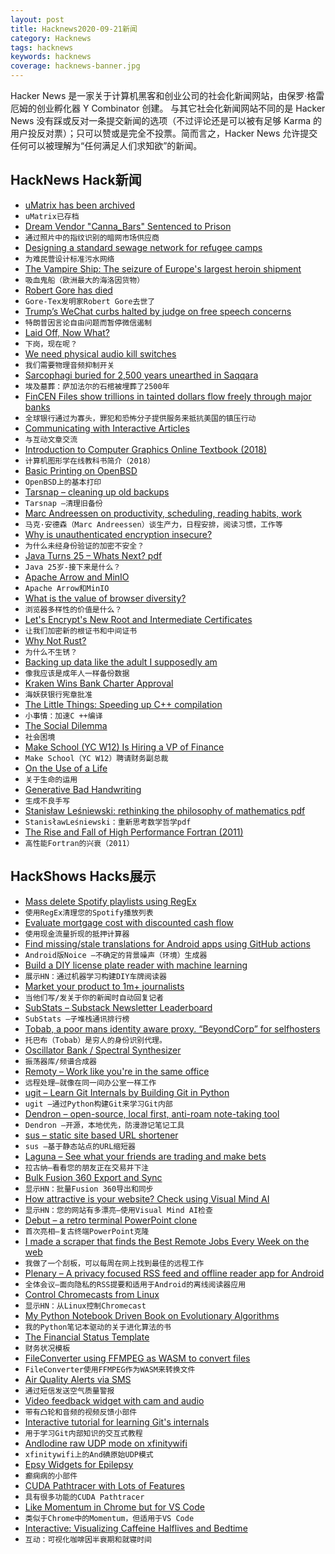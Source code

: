```yaml
---
layout: post
title: Hacknews2020-09-21新闻
category: Hacknews
tags: hacknews
keywords: hacknews
coverage: hacknews-banner.jpg
---
```


Hacker News 是一家关于计算机黑客和创业公司的社会化新闻网站，由保罗·格雷厄姆的创业孵化器 Y Combinator 创建。
与其它社会化新闻网站不同的是 Hacker News 没有踩或反对一条提交新闻的选项（不过评论还是可以被有足够 Karma 的用户投反对票）；只可以赞或是完全不投票。简而言之，Hacker News 允许提交任何可以被理解为“任何满足人们求知欲”的新闻。

## HackNews Hack新闻


- [uMatrix has been archived](https://github.com/gorhill/uMatrix)
- `uMatrix已存档`
- [Dream Vendor "Canna_Bars" Sentenced to Prison](https://darknetlive.com/post/dream-vendor-canna-bars-sentenced-to-prison/)
- `通过照片中的指纹识别的暗网市场供应商`
- [Designing a standard sewage network for refugee camps](https://monacivilengineering.blogspot.com/2020/09/standard-sewage-network-for-refugee.html)
- `为难民营设计标准污水网络`
- [The Vampire Ship: The seizure of Europe's largest heroin shipment](https://newrepublic.com/article/159252/vampire-ship)
- `吸血鬼船（欧洲最大的海洛因货物）`
- [Robert Gore has died](https://www.bbc.com/news/world-us-canada-54224405)
- `Gore-Tex发明家Robert Gore去世了`
- [Trump’s WeChat curbs halted by judge on free speech concerns](https://www.bloomberg.com/news/articles/2020-09-20/trump-s-wechat-prohibition-in-u-s-put-on-hold-by-judge)
- `特朗普因言论自由问题而暂停微信遏制`
- [Laid Off, Now What?](https://bharathpbhat.github.io/2020/09/19/laid-off-now-what.html)
- `下岗，现在呢？`
- [We need physical audio kill switches](https://rubenerd.com/we-need-physical-audio-kill-switches/)
- `我们需要物理音频抑制开关`
- [Sarcophagi buried for 2,500 years unearthed in Saqqara](https://www.bbc.com/news/world-middle-east-54227282)
- `埃及墓葬：萨加法尔的石棺被埋葬了2500年`
- [FinCEN Files show trillions in tainted dollars flow freely through major banks](https://www.icij.org/investigations/fincen-files/global-banks-defy-u-s-crackdowns-by-serving-oligarchs-criminals-and-terrorists/)
- `全球银行通过为寡头，罪犯和恐怖分子提供服务来抵抗美国的镇压行动`
- [Communicating with Interactive Articles](https://distill.pub/2020/communicating-with-interactive-articles/)
- `与互动文章交流`
- [Introduction to Computer Graphics Online Textbook (2018)](http://math.hws.edu/graphicsbook/index.html)
- `计算机图形学在线教科书简介（2018）`
- [Basic Printing on OpenBSD](https://paedubucher.ch/articles/2020-09-20-basic-printing-on-openbsd.html)
- `OpenBSD上的基本打印`
- [Tarsnap – cleaning up old backups](https://dan.langille.org/2020/09/10/tarsnap-cleaning-up-old-backups/)
- `Tarsnap –清理旧备份`
- [Marc Andreessen on productivity, scheduling, reading habits, work](https://a16z.com/2020/09/07/on-productivity-scheduling-reading-habits-marc-andreessen/)
- `马克·安德森（Marc Andreessen）谈生产力，日程安排，阅读习惯，工作等`
- [Why is unauthenticated encryption insecure?](https://cybergibbons.com/reverse-engineering-2/why-is-unauthenticated-encryption-insecure/)
- `为什么未经身份验证的加密不安全？`
- [Java Turns 25 – Whats Next? pdf](https://www.oracle.com/a/ocom/docs/corporate/analystrelations/omdia-java-turns-25.pdf)
- `Java 25岁-接下来是什么？ `
- [Apache Arrow and MinIO](https://blog.min.io/turbocharging-minio-datalakes-with-arrowrdd/)
- `Apache Arrow和MinIO`
- [What is the value of browser diversity?](https://daverupert.com/2020/09/the-value-of-browser-diversity/)
- `浏览器多样性的价值是什么？`
- [Let's Encrypt's New Root and Intermediate Certificates](https://letsencrypt.org/2020/09/17/new-root-and-intermediates.html)
- `让我们加密新的根证书和中间证书`
- [Why Not Rust?](https://matklad.github.io/2020/09/20/why-not-rust.html)
- `为什么不生锈？`
- [Backing up data like the adult I supposedly am](https://magnusson.io/post/backups/)
- `像我应该是成年人一样备份数据`
- [Kraken Wins Bank Charter Approval](https://blog.kraken.com/post/6241/kraken-wyoming-first-digital-asset-bank/)
- `海妖获银行宪章批准`
- [The Little Things: Speeding up C++ compilation](https://codingnest.com/the-little-things-speeding-up-c-compilation/)
- `小事情：加速C ++编译`
- [The Social Dilemma](https://www.thesocialdilemma.com/)
- `社会困境`
- [Make School (YC W12) Is Hiring a VP of Finance](https://www.make.sc/vp-finance)
- `Make School（YC W12）聘请财务副总裁`
- [On the Use of a Life](http://www.daemonology.net/blog/2020-09-20-On-the-use-of-a-life.html)
- `关于生命的运用`
- [Generative Bad Handwriting](https://avinayak.github.io/programming/art/2020/09/18/p5-strokes.html)
- `生成不良手写`
- [Stanisław Leśniewski: rethinking the philosophy of mathematics pdf](https://biblio.ugent.be/publication/4443772/file/4443780.pdf)
- `StanisławLeśniewski：重新思考数学哲学pdf`
- [The Rise and Fall of High Performance Fortran (2011)](https://cacm.acm.org/magazines/2011/11/138217-the-rise-and-fall-of-high-performance-fortran/fulltext)
- `高性能Fortran的兴衰（2011）`


## HackShows Hacks展示

- [ Mass delete Spotify playlists using RegEx](https://github.com/kabirvirji/spoticlean)
- `使用RegEx清理您的Spotify播放列表`
- [ Evaluate mortgage cost with discounted cash flow](https://www.walletcal.com/)
- `使用现金流量折现的抵押计算器`
- [ Find missing/stale translations for Android apps using GitHub actions](https://github.com/ashutoshgngwr/noice)
- `Android版Noice –不确定的背景噪声（环境）生成器`
- [ Build a DIY license plate reader with machine learning](https://github.com/cortexlabs/cortex/tree/master/examples/tensorflow/license-plate-reader)
- `展示HN：通过机器学习构建DIY车牌阅读器`
- [ Market your product to 1m+ journalists](http://meansheep.com)
- `当他们写/发关于你的新闻时自动回复记者`
- [ SubStats – Substack Newsletter Leaderboard](https://substats.actionably.com/)
- `SubStats –子堆栈通讯排行榜`
- [ Tobab, a poor mans identity aware proxy. “BeyondCorp” for selfhosters](https://github.com/gnur/tobab/)
- `托巴布（Tobab）是穷人的身份识别代理。`
- [ Oscillator Bank / Spectral Synthesizer](https://github.com/grz0zrg/fas)
- `振荡器库/频谱合成器`
- [ Remoty – Work like you're in the same office](https://remoty.dev)
- `远程处理–就像在同一间办公室一样工作`
- [ ugit – Learn Git Internals by Building Git in Python](https://www.leshenko.net/p/ugit/)
- `ugit –通过Python构建Git来学习Git内部`
- [ Dendron – open-source, local first, anti-roam note-taking tool](https://dendron.so)
- `Dendron –开源，本地优先，防漫游记笔记工具`
- [ sus – static site based URL shortener](https://github.com/nkantar/sus)
- `sus –基于静态站点的URL缩短器`
- [ Laguna – See what your friends are trading and make bets](https://withlaguna.com/)
- `拉古纳–看看您的朋友正在交易并下注`
- [ Bulk Fusion 360 Export and Sync](https://github.com/aconz2/Fusion360Exporter)
- `显示HN：批量Fusion 360导出和同步`
- [ How attractive is your website? Check using Visual Mind AI](https://myraah.io/visualmind)
- `显示HN：您的网站有多漂亮–使用Visual Mind AI检查`
- [ Debut – a retro terminal PowerPoint clone](item?id=24526383)
- `首次亮相–复古终端PowerPoint克隆`
- [ I made a scraper that finds the Best Remote Jobs Every Week on the web](https://blog.noicejobs.com/best-remote-jobs-in-the-world-between-sep-11-and-sep-18/)
- `我做了一个刮板，可以每周在网上找到最佳的远程工作`
- [ Plenary – A privacy focused RSS feed and offline reader app for Android](https://play.google.com/store/apps/details?id=com.spians.plenary)
- `全体会议–面向隐私的RSS提要和适用于Android的离线阅读器应用`
- [ Control Chromecasts from Linux](https://github.com/alexdelorenzo/chromecast_mpris)
- `显示HN：从Linux控制Chromecast`
- [ My Python Notebook Driven Book on Evolutionary Algorithms](https://datacrayon.com/posts/search-and-optimisation/practical-evolutionary-algorithms/preface/)
- `我的Python笔记本驱动的关于进化算法的书`
- [ The Financial Status Template](https://jordivillar.com/financial-status/)
- `财务状况模板`
- [ FileConverter using FFMPEG as WASM to convert files](https://fileconverter.digital/)
- `FileConverter使用FFMPEG作为WASM来转换文件`
- [ Air Quality Alerts via SMS](https://github.com/airq-dev/hazebot)
- `通过短信发送空气质量警报`
- [ Video feedback widget with cam and audio](https://howuku.com)
- `带有凸轮和音频的视频反馈小部件`
- [ Interactive tutorial for learning Git's internals](https://docable.cloud/chrisparnin/examples/tutorials/Git.md)
- `用于学习Git内部知识的交互式教程`
- [ AndIodine raw UDP mode on xfinitywifi](https://gitlab.com/Zinnia_Zirconium/andiodine/-/tree/xfinitywifi)
- `xfinitywifi上的And碘原始UDP模式`
- [ Epsy Widgets for Epilepsy](https://www.epsyhealth.com/news/epsy-introduces-new-ios14-widgets)
- `癫痫病的小部件`
- [ CUDA Pathtracer with Lots of Features](https://github.com/jan-van-bergen/GPU-Pathtracer)
- `具有很多功能的CUDA Pathtracer`
- [ Like Momentum in Chrome but for VS Code](https://marketplace.visualstudio.com/items?itemName=activecove.marquee)
- `类似于Chrome中的Momentum，但适用于VS Code`
- [ Interactive: Visualizing Caffeine Halflives and Bedtime](https://observablehq.com/@elibryan/caffeine-simulator)
- `互动：可视化咖啡因半衰期和就寝时间`

